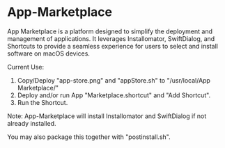# App-Marketplace

App Marketplace is a platform designed to simplify the deployment and management of applications. It leverages Installomator, SwiftDialog, and Shortcuts to provide a seamless experience for users to select and install software on macOS devices.

Current Use:
1. Copy/Deploy "app-store.png" and "appStore.sh" to "/usr/local/App Marketplace/"
2. Deploy and/or run App "Marketplace.shortcut" and "Add Shortcut".
3. Run the Shortcut.

Note: App-Marketplace will install Installomator and SwiftDialog if not already installed.

You may also package this together with "postinstall.sh".
